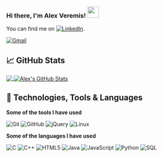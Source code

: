 ### Hi there, I'm Alex Veremis! <img src="https://raw.githubusercontent.com/MartinHeinz/MartinHeinz/master/wave.gif" width="30px">

You can find me on    [![LinkedIn][2.2]][2].

<!-- Icons -->

[2.2]: https://raw.githubusercontent.com/MartinHeinz/MartinHeinz/master/linkedin-3-16.png (LinkedIn icon without padding)

<!-- Links to social media accounts -->

[2]: https://www.linkedin.com/in/alex-veremis-729593185/

[![Gmail](https://img.shields.io/badge/-GMAIL-D14836?style=for-the-badge&logo=gmail&logoColor=white)](mailto:alex.veremis@gmail.com)

## &#x1f4c8; GitHub Stats
<a href="https://github.com/alexveremis/alexveremis">
  <img align="center" src="https://github-readme-stats.vercel.app/api/top-langs/?username=alexveremis&title_color=ffffff&text_color=c9cacc&icon_color=2bbc8a&bg_color=1d1f21&hide=html&hide=typescript" />
</a>
<a href="https://github.com/alexveremis/alexveremis">
  <img align="center" src="https://github-readme-stats.vercel.app/api?username=alexveremis&show_icons=true&line_height=27&count_private=true&title_color=ffffff&text_color=c9cacc&icon_color=2bbc8a&bg_color=1d1f21" alt="Alex's GitHub Stats" />
</a>


## 🔧 Technologies, Tools & Languages

**Some of the tools I have used**

![Git](https://img.shields.io/badge/-Git-000000?style=flat&logo=git&logoColor=F05032)
![GitHub](https://img.shields.io/badge/-GitHub-000000?style=flat&logo=github&logoColor=FFFFFF)
![jQuery](https://img.shields.io/badge/-jQuery-000000?style=flat&logo=jQuery&logoColor=0769AD)
![Linux](https://img.shields.io/badge/-Linux-000000?style=flat&logo=linux&logoColor=FCC624)

**Some of the languages I have used**

![C](https://img.shields.io/badge/-C-000000?style=flat&logo=C)
![C++](https://img.shields.io/badge/-C++-000000?style=flat&logo=C%2B%2B&logoColor=00599C)
![HTML5](https://img.shields.io/badge/-HTML5-000000?style=flat&logo=HTML5)
![Java](https://img.shields.io/badge/-Java-000000?style=flat&logo=Java&logoColor=007396)
![JavaScript](https://img.shields.io/badge/-JavaScript-000000?style=flat&logo=javascript)
![Python](https://img.shields.io/badge/-Python-000000?style=flat&logo=python)
![SQL](https://img.shields.io/badge/-SQL-000000?style=flat&logo=MySQL)

<!--
**alexveremis/alexveremis** is a ✨ _special_ ✨ repository because its `README.md` (this file) appears on your GitHub profile.

Here are some ideas to get you started:

- 🔭 I’m currently working on ...
- 🌱 I’m currently learning ...
- 👯 I’m looking to collaborate on ...
- 🤔 I’m looking for help with ...
- 💬 Ask me about ...
- 📫 How to reach me: ...
- 😄 Pronouns: ...
- ⚡ Fun fact: ...
-->

